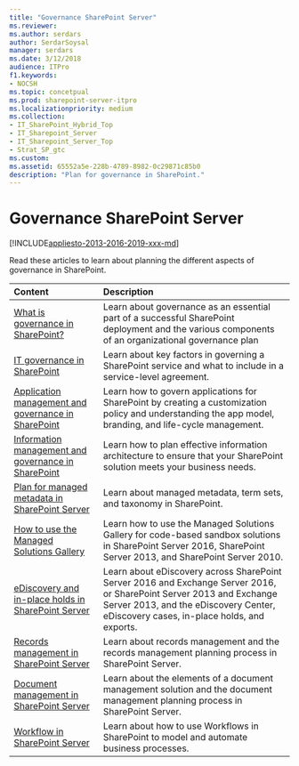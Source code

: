 ```yaml
---
title: "Governance SharePoint Server"
ms.reviewer: 
ms.author: serdars
author: SerdarSoysal
manager: serdars
ms.date: 3/12/2018
audience: ITPro
f1.keywords:
- NOCSH
ms.topic: concetpual
ms.prod: sharepoint-server-itpro
ms.localizationpriority: medium
ms.collection:
- IT_SharePoint_Hybrid_Top
- IT_Sharepoint_Server
- IT_Sharepoint_Server_Top
- Strat_SP_gtc
ms.custom: 
ms.assetid: 65552a5e-228b-4789-8982-0c29871c85b0
description: "Plan for governance in SharePoint."
---
```


# Governance SharePoint Server

[!INCLUDE[appliesto-2013-2016-2019-xxx-md](../includes/appliesto-2013-2016-2019-xxx-md.md)]
  
Read these articles to learn about planning the different aspects of governance in SharePoint.
  
|**Content**|**Description**|
|:-----|:-----|
|[What is governance in SharePoint?](what-is-governance-in-sharepoint.md) <br/> |Learn about governance as an essential part of a successful SharePoint deployment and the various components of an organizational governance plan  <br/> |
|[IT governance in SharePoint](it-governance-in-sharepoint.md) <br/> |Learn about key factors in governing a SharePoint service and what to include in a service-level agreement.  <br/> |
|[Application management and governance in SharePoint](application-management-and-governance-in-sharepoint.md) <br/> |Learn how to govern applications for SharePoint by creating a customization policy and understanding the app model, branding, and life-cycle management.  <br/> |
|[Information management and governance in SharePoint](information-management-and-governance-in-sharepoint.md) <br/> |Learn how to plan effective information architecture to ensure that your SharePoint solution meets your business needs.  <br/> |
|[Plan for managed metadata in SharePoint Server](managed-metadata-planning.md) <br/> |Learn about managed metadata, term sets, and taxonomy in SharePoint.  <br/> |
|[How to use the Managed Solutions Gallery](how-to-use-the-managed-solutions-gallery.md) <br/> |Learn how to use the Managed Solutions Gallery for code-based sandbox solutions in SharePoint Server 2016, SharePoint Server 2013, and SharePoint Server 2010.  <br/> |
|[eDiscovery and in-place holds in SharePoint Server](ediscovery-and-in-place-holds-in-sharepoint-server.md) <br/> |Learn about eDiscovery across SharePoint Server 2016 and Exchange Server 2016, or SharePoint Server 2013 and Exchange Server 2013, and the eDiscovery Center, eDiscovery cases, in-place holds, and exports.  <br/> |
|[Records management in SharePoint Server](records-management-in-sharepoint-server.md) <br/> |Learn about records management and the records management planning process in SharePoint Server.  <br/> |
|[Document management in SharePoint Server](document-management-in-sharepoint-server.md) <br/> |Learn about the elements of a document management solution and the document management planning process in SharePoint Server.  <br/> |
|[Workflow in SharePoint Server](workflow-in-sharepoint-server.md) <br/> |Learn about how to use Workflows in SharePoint to model and automate business processes.  <br/> |
   

